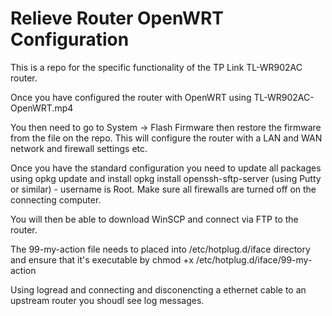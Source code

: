 # Relieve Router OpenWRT Configuration 

This is a repo for the specific functionality of the TP Link TL-WR902AC router.

Once you have configured the router with OpenWRT using TL-WR902AC-OpenWRT.mp4

You then need to go to System -> Flash Firmware then restore the firmware from the file on the repo. This will configure the router with a LAN and WAN network and firewall settings etc.

Once you have the standard configuration you need to update all packages using opkg update and install opkg install openssh-sftp-server (using Putty or similar) - username is Root. Make sure all firewalls are turned off on the connecting computer.

You will then be able to download WinSCP and connect via FTP to the router.

The 99-my-action file needs to placed into /etc/hotplug.d/iface directory and ensure that it's executable by chmod +x /etc/hotplug.d/iface/99-my-action

Using logread and connecting and disconencting a ethernet cable to an upstream router you shoudl see log messages.


